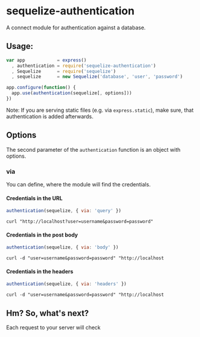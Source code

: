 # sequelize-authentication

A connect module for authentication against a database.

## Usage:

```js
var app            = express()
  , authentication = require('sequelize-authentication')
  , Sequelize      = require('sequelize')
  , sequelize      = new Sequelize('database', 'user', 'password')

app.configure(function() {
  app.use(authentication(sequelize[, options]))
})
```

Note: If you are serving static files (e.g. via `express.static`), make sure, that authentication is added afterwards.

## Options

The second parameter of the `authentication` function is an object with options.

### via

You can define, where the module will find the credentials.

#### Credentials in the URL

```js
authentication(sequelize, { via: 'query' })
```

```console
curl "http://localhost?user=username&password=password"
```

#### Credentials in the post body

```js
authentication(sequelize, { via: 'body' })
```

```console
curl -d "user=username&password=password" "http://localhost
```

#### Credentials in the headers

```js
authentication(sequelize, { via: 'headers' })
```

```console
curl -d "user=username&password=password" "http://localhost
```

## Hm? So, what's next?

Each request to your server will check
